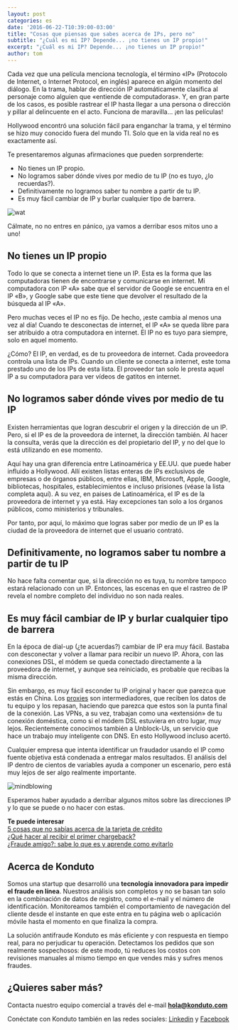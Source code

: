 ```yaml
---
layout: post
categories: es
date: '2016-06-22-T10:39:00-03:00'
title: "Cosas que piensas que sabes acerca de IPs, pero no"
subtitle: "¿Cuál es mi IP? Depende... ¡no tienes un IP propio!"
excerpt: "¿Cuál es mi IP? Depende... ¡no tienes un IP propio!"
author: tom
---
```


Cada vez que una película menciona tecnología, el término «IP» (Protocolo de Internet, o Internet Protocol, en inglés) aparece en algún momento del diálogo. En la trama, hablar de dirección IP automáticamente clasifica al personaje como alguien que «entiende de computadoras». Y, en gran parte de los casos, es posible rastrear el IP hasta llegar a una persona o dirección y pillar al delincuente en el acto. Funciona de maravilla… ¡en las películas!

Hollywood encontró una solución fácil para enganchar la trama, y el término se hizo muy conocido fuera del mundo TI. Solo que en la vida real no es exactamente así.

Te presentaremos algunas afirmaciones que pueden sorprenderte:

- No tienes un IP propio.  
- No logramos saber dónde vives por medio de tu IP (no es tuyo, ¿lo recuerdas?).  
- Definitivamente no logramos saber tu nombre a partir de tu IP.  
- Es muy fácil cambiar de IP y burlar cualquier tipo de barrera.

![wat](/images/160622-wat.gif)

Cálmate, no  no entres en pánico, ¡ya vamos a derribar esos mitos uno a uno!

## No tienes un IP propio

Todo lo que se conecta a internet tiene un IP. Esta es la forma que las computadoras tienen de encontrarse y comunicarse en internet. Mi computadora con IP «A» sabe que el servidor de Google se encuentra en el IP «B», y Google sabe que este tiene que devolver el resultado de la búsqueda al IP «A».

Pero muchas veces el IP no es fijo. De hecho, ¡este cambia al menos una vez al día! Cuando te desconectas de internet, el IP «A» se queda libre para ser atribuido a otra computadora en internet. El IP no es tuyo para siempre, solo en aquel momento.

¿Cómo? El IP, en verdad, es de tu proveedora de internet. Cada proveedora controla una lista de IPs. Cuando un cliente se conecta a internet, este toma prestado uno de los IPs de esta lista. El proveedor tan solo le presta aquel IP a su computadora para ver vídeos de gatitos en internet.

## No logramos saber dónde vives por medio de tu IP

Existen herramientas que logran descubrir el origen y la dirección de un IP. Pero, si el IP es de la proveedora de internet, la dirección también. Al hacer la consulta, verás que la dirección es del propietario del IP, y no del que lo está utilizando en ese momento.

Aquí hay una gran diferencia entre Latinoamérica y EE.UU. que puede haber influido a Hollywood. Allí existen listas enteras de IPs exclusivos de empresas o de órganos públicos, entre ellas, IBM, Microsoft, Apple, Google, bibliotecas, hospitales, establecimientos e incluso prisiones (véase la lista completa aquí). A su vez, en paises de Latinoamérica, el IP es de la proveedora de internet y ya está. Hay excepciones tan solo a los órganos públicos, como ministerios y tribunales.

Por tanto, por aquí, lo máximo que logras saber por medio de un IP es la ciudad de la proveedora de internet que el usuario contrató. 

## Definitivamente, no logramos saber tu nombre a partir de tu IP

No hace falta comentar que, si la dirección no es tuya, tu nombre tampoco estará relacionado con un IP. Entonces, las escenas en que el rastreo de IP revela el nombre completo del individuo no son nada reales.

## Es muy fácil cambiar de IP y burlar cualquier tipo de barrera

En la época de dial-up (¿te acuerdas?) cambiar de IP era muy fácil. Bastaba con desconectar y volver a llamar para recibir un nuevo IP. Ahora, con las conexiones DSL, el módem se queda conectado directamente a la proveedora de internet, y aunque sea reiniciado, es probable que recibas la misma dirección.

Sin embargo, es muy fácil esconder tu IP original y hacer que parezca que estás en China. Los [proxies](https://es.wikipedia.org/wiki/Servidor_proxy) son intermediadores, que reciben los datos de tu equipo y los repasan, haciendo que parezca que estos son la punta final de la conexión. Las VPNs, a su vez, trabajan como una «extensión» de tu conexión doméstica, como si el módem DSL estuviera en otro lugar, muy lejos. Recientemente conocimos también a Unblock-Us, un servicio que hace un trabajo muy inteligente con DNS. En esto Hollywood incluso acertó.

Cualquier empresa que intenta identificar un fraudador usando el IP como fuente objetiva está condenada a entregar malos resultados. El análisis del IP dentro de cientos de variables ayuda a componer un escenario, pero está muy lejos de ser algo realmente importante.

![mindblowing](/images/160622-mindblowing.gif)

Esperamos haber ayudado a derribar algunos mitos sobre las direcciones IP y lo que se puede o no hacer con estas.

**Te puede interesar**  
[5 cosas que no sabías acerca de la tarjeta de crédito](https://blog.konduto.com/es/2016/04/cosas-que-no-sabias-acerca-de-tarjeta-de-credito/?utm_source=konduto&utm_medium=blog-es&utm_campaign=conteudo)  
[¿Qué hacer al recibir el primer chargeback?](https://blog.konduto.com/es/2016/05/que-hacer-al-recibir-el-primer-chargeback/?utm_source=konduto&utm_medium=blog-es&utm_campaign=conteudo)  
[¿Fraude amigo?: sabe lo que es y aprende como evitarlo](https://blog.konduto.com/es/2016/05/que-es-un-fraude-amigo/?utm_source=konduto&utm_medium=blog-es&utm_campaign=conteudo)

## Acerca de Konduto

Somos una startup que desarrolló una **tecnología innovadora para impedir el fraude en línea**. Nuestros análisis son completos y no se basan tan solo en la combinación de datos de registro, como el e-mail y el número de identificación. Monitoreamos también el comportamiento de navegación del cliente desde el instante en que este entra en tu página web o aplicación móvile hasta el momento en que finaliza la compra.

La solución antifraude Konduto es más eficiente y con respuesta en tiempo real, para no perjudicar tu operación. Detectamos los pedidos que son realmente sospechosos: de este modo, tú reduces los costos con revisiones manuales al mismo tiempo en que vendes más y sufres menos fraudes.

## ¿Quieres saber más?

Contacta nuestro equipo comercial a través del e-mail **hola@konduto.com**

Conéctate con Konduto también en las redes sociales: [Linkedin](https://www.linkedin.com/company/konduto) y [Facebook](https://www.facebook.com/konduto)  
